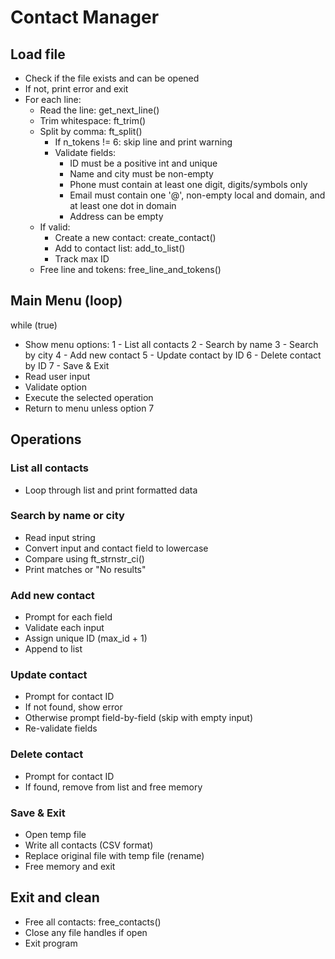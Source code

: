 # Contact Manager

## Load file
- Check if the file exists and can be opened
- If not, print error and exit
- For each line:
  - Read the line: get_next_line()
  - Trim whitespace: ft_trim()
  - Split by comma: ft_split()
    - If n_tokens != 6: skip line and print warning
    - Validate fields:
        - ID must be a positive int and unique
        - Name and city must be non-empty
        - Phone must contain at least one digit, digits/symbols only
        - Email must contain one '@', non-empty local and domain, and at least one dot in domain
        - Address can be empty
  - If valid:
    - Create a new contact: create_contact()
    - Add to contact list: add_to_list()
    - Track max ID
  - Free line and tokens: free_line_and_tokens()

## Main Menu (loop)
while (true)
  - Show menu options:
      1 - List all contacts
      2 - Search by name
      3 - Search by city
      4 - Add new contact
      5 - Update contact by ID
      6 - Delete contact by ID
      7 - Save & Exit
  - Read user input
  - Validate option
  - Execute the selected operation
  - Return to menu unless option 7

## Operations

### List all contacts
- Loop through list and print formatted data

### Search by name or city
- Read input string
- Convert input and contact field to lowercase
- Compare using ft_strnstr_ci()
- Print matches or "No results"

### Add new contact
- Prompt for each field
- Validate each input
- Assign unique ID (max_id + 1)
- Append to list

### Update contact
- Prompt for contact ID
- If not found, show error
- Otherwise prompt field-by-field (skip with empty input)
- Re-validate fields

### Delete contact
- Prompt for contact ID
- If found, remove from list and free memory

### Save & Exit
- Open temp file
- Write all contacts (CSV format)
- Replace original file with temp file (rename)
- Free memory and exit

## Exit and clean
- Free all contacts: free_contacts()
- Close any file handles if open
- Exit program

